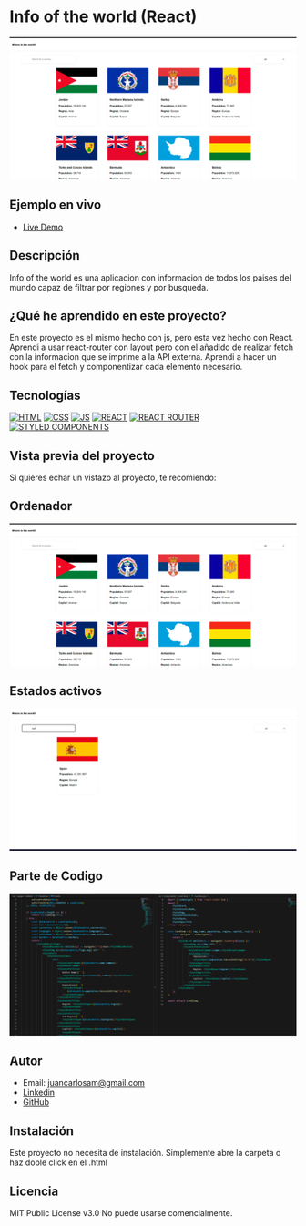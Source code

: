 # Info of the world (React)

![Imagen del proyecto](https://raw.githubusercontent.com/JuanCarlosAlo/Country-flags/main/public/readme-1.jpg)

## Ejemplo en vivo

- [Live Demo](https://where-in-the-world-react.onrender.com/)

## Descripción

Info of the world es una aplicacion con informacion de todos los paises del mundo capaz de filtrar por regiones y por busqueda.

## ¿Qué he aprendido en este proyecto?

En este proyecto es el mismo hecho con js, pero esta vez hecho con React. Aprendi a usar react-router con layout pero con el añadido de realizar fetch con la informacion que se imprime a la API externa. Aprendi a hacer un hook para el fetch y componentizar cada elemento necesario.

## Tecnologías

<!-- Iconos sacados de: https://github.com/hendrasob/badges/blob/master/README.md y https://github.com/alexandresanlim/Badges4-README.md-Profile -->

[![HTML](https://img.shields.io/badge/HTML5-E34F26?style=for-the-badge&logo=html5&logoColor=white)](https://es.wikipedia.org/wiki/HTML5)
[![CSS](https://img.shields.io/badge/CSS3-1572B6?style=for-the-badge&logo=css3&logoColor=white)](https://es.wikipedia.org/wiki/CSS)
[![JS](https://img.shields.io/badge/JavaScript-F7DF1E?style=for-the-badge&logo=javascript&logoColor=black)](https://es.wikipedia.org/wiki/JavaScript)
[![REACT](https://img.shields.io/badge/React-20232A?style=for-the-badge&logo=react&logoColor=61DAFB)](https://es.wikipedia.org/wiki/React)
[![REACT ROUTER](https://img.shields.io/badge/React_Router-CA4245?style=for-the-badge&logo=react-router&logoColor=white)](https://es.wikipedia.org/wiki/React)
[![STYLED COMPONENTS](https://img.shields.io/badge/styled--components-DB7093?style=for-the-badge&logo=styled-components&logoColor=white)](https://styled-components.com/)

## Vista previa del proyecto

Si quieres echar un vistazo al proyecto, te recomiendo:

## Ordenador

![Captura del proyecto](https://raw.githubusercontent.com/JuanCarlosAlo/Country-flags/main/public/readme-1.jpg)

## Estados activos

![Captura del proyecto](https://raw.githubusercontent.com/JuanCarlosAlo/Country-flags/main/public/readme-2.jpg)

## Parte de Codigo

![Captura del proyecto](https://raw.githubusercontent.com/JuanCarlosAlo/Country-flags/main/public/readme-4.jpg)

## Autor

- Email: juancarlosam@gmail.com
- [Linkedin](https://www.linkedin.com/in/juan-carlos-alonso-966280166/)
- [GitHub](https://github.com/JuanCarlosAlo)

## Instalación

Este proyecto no necesita de instalación. Simplemente abre la carpeta o haz doble click en el .html

## Licencia

MIT Public License v3.0
No puede usarse comencialmente.
